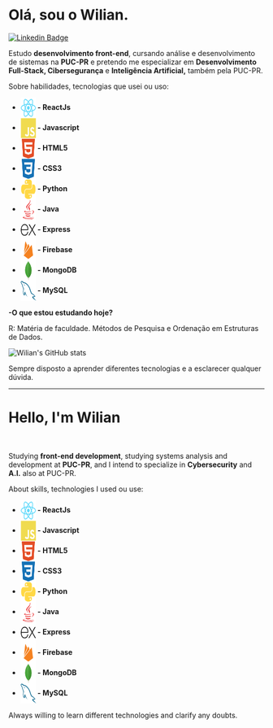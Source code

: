 <h1>Olá, sou o Wilian. </h1>

[![Linkedin Badge](https://img.shields.io/badge/-LinkedIn-blue?style=flat-square&logo=Linkedin&logoColor=white&link=https://www.linkedin.com/in/wilian-krinke-a640b7141/)](https://www.linkedin.com/in/wilian-krinke-a640b7141/)

<p>Estudo <strong>desenvolvimento front-end</strong>, cursando análise e desenvolvimento de sistemas na <strong>PUC-PR</strong> e pretendo me especializar em <strong>Desenvolvimento Full-Stack, </strong><strong>Cibersegurança</strong> e <strong>Inteligência Artificial,</strong> também pela PUC-PR.</p>
<p>Sobre habilidades, tecnologias que usei ou uso:</p>

<ul>
  <li><img src="https://raw.githubusercontent.com/devicons/devicon/master/icons/react/react-original.svg" alt="react" align="center" height="40" width="30"></img><strong> - ReactJs</strong></li>
  <li><img src="https://raw.githubusercontent.com/devicons/devicon/master/icons/javascript/javascript-plain.svg" alt="js" align="center" height="40" width="30"></img><strong> - Javascript</strong></li>
  <li><img src="https://raw.githubusercontent.com/devicons/devicon/master/icons/html5/html5-plain.svg" alt="html5" align="center" height="40" width="30"></img><strong> - HTML5</strong></li>
  <li><img src="https://raw.githubusercontent.com/devicons/devicon/master/icons/css3/css3-plain.svg" alt="css3" align="center" height="40" width="30"></img><strong> - CSS3</strong></li>
  <li><img src="https://raw.githubusercontent.com/devicons/devicon/master/icons/python/python-plain.svg" alt="python" align="center" height="40" width="30"></img><strong> - Python</strong></li>
  <li><img src="https://raw.githubusercontent.com/devicons/devicon/master/icons/java/java-plain.svg" alt="java" align="center" height="40" width="30"></img><strong> - Java</strong></li>
  <li><img src="https://raw.githubusercontent.com/devicons/devicon/master/icons/express/express-original.svg" alt="express" align="center" height="40" width="30"></img><strong> - Express</strong></li>
  <li><img src="https://raw.githubusercontent.com/devicons/devicon/master/icons/firebase/firebase-plain.svg" alt="firebase" align="center" height="40" width="30"></img><strong> - Firebase</strong></li>
  <li><img src="https://raw.githubusercontent.com/devicons/devicon/master/icons/mongodb/mongodb-original.svg" alt="mongodb" align="center" height="40" width="30"></img><strong> - MongoDB</strong></li>
  <li><img src="https://raw.githubusercontent.com/devicons/devicon/master/icons/mysql/mysql-original.svg" alt="mysql" align="center" height="40" width="30"></img><strong> - MySQL</strong></li>
</ul>

<p><strong>-O que estou estudando hoje?</strong></p>
<p>R: Matéria de faculdade. Métodos de Pesquisa e Ordenação em Estruturas de Dados.</p>

![Wilian's GitHub stats](https://github-readme-stats.vercel.app/api?username=WilianKrinke&show_icons=true&theme=dark)

<p>Sempre disposto a aprender diferentes tecnologias e a esclarecer qualquer dúvida.</p>
<hr/>
<h1>Hello, I'm Wilian</h1>
<br/>
<p>Studying <strong>front-end development</strong>, studying systems analysis and development at <strong>PUC-PR</strong>, and I intend to specialize in <strong>Cybersecurity</strong> and <strong>A.I.</strong> also at PUC-PR.</p>
<p>About skills, technologies I used ou use:</p>
<ul>
  <li><img src="https://raw.githubusercontent.com/devicons/devicon/master/icons/react/react-original.svg" alt="react" align="center" height="40" width="30"></img><strong> - ReactJs</strong></li>
  <li><img src="https://raw.githubusercontent.com/devicons/devicon/master/icons/javascript/javascript-plain.svg" alt="js" align="center" height="40" width="30"></img><strong> - Javascript</strong></li>
  <li><img src="https://raw.githubusercontent.com/devicons/devicon/master/icons/html5/html5-plain.svg" alt="html5" align="center" height="40" width="30"></img><strong> - HTML5</strong></li>
  <li><img src="https://raw.githubusercontent.com/devicons/devicon/master/icons/css3/css3-plain.svg" alt="css3" align="center" height="40" width="30"></img><strong> - CSS3</strong></li>
  <li><img src="https://raw.githubusercontent.com/devicons/devicon/master/icons/python/python-plain.svg" alt="python" align="center" height="40" width="30"></img><strong> - Python</strong></li>
  <li><img src="https://raw.githubusercontent.com/devicons/devicon/master/icons/java/java-plain.svg" alt="java" align="center" height="40" width="30"></img><strong> - Java</strong></li>
  <li><img src="https://raw.githubusercontent.com/devicons/devicon/master/icons/express/express-original.svg" alt="express" align="center" height="40" width="30"></img><strong> - Express</strong></li>
  <li><img src="https://raw.githubusercontent.com/devicons/devicon/master/icons/firebase/firebase-plain.svg" alt="firebase" align="center" height="40" width="30"></img><strong> - Firebase</strong></li>
  <li><img src="https://raw.githubusercontent.com/devicons/devicon/master/icons/mongodb/mongodb-original.svg" alt="mongodb" align="center" height="40" width="30"></img><strong> - MongoDB</strong></li>
  <li><img src="https://raw.githubusercontent.com/devicons/devicon/master/icons/mysql/mysql-original.svg" alt="mysql" align="center" height="40" width="30"></img><strong> - MySQL</strong></li>
</ul>
<p>Always willing to learn different technologies and clarify any doubts.</p>
